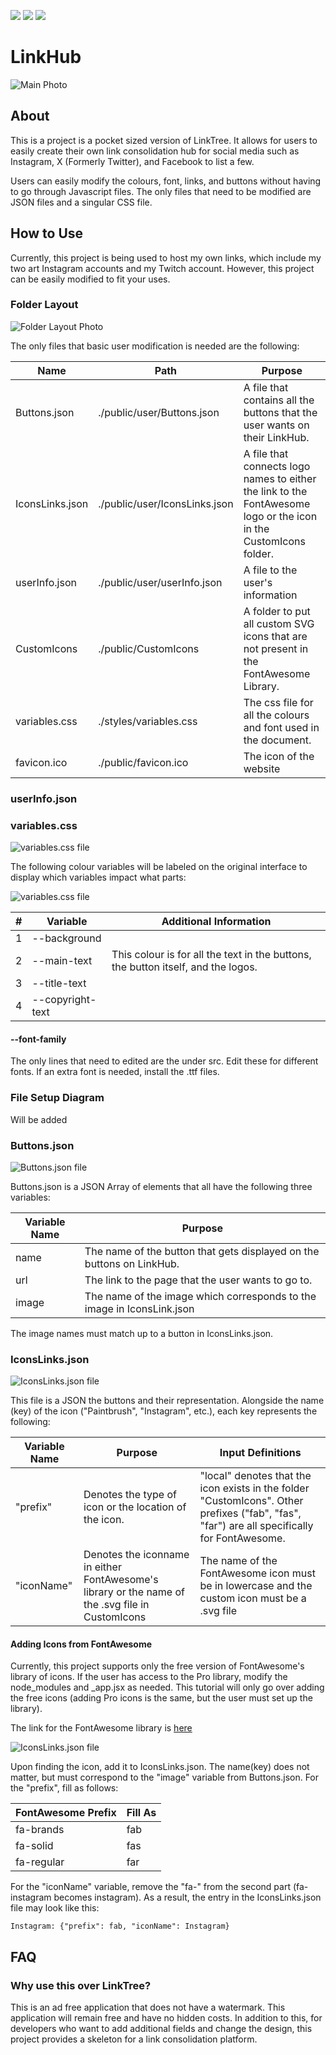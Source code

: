[![](https://raw.githubusercontent.com/honkita/MD-Links/main/Pixel_GitHub.svg)](https://github.com/honkita) [![](https://raw.githubusercontent.com/honkita/MD-Links/main/Pixel_Link.svg)](https://elitelu.com) [![](https://raw.githubusercontent.com/honkita/MD-Links/main/Pixel_LinkedIn.svg)](https://www.linkedin.com/in/elitelu/)

# LinkHub

![Main Photo](./readmeimages/main.png)

## About

This is a project is a pocket sized version of LinkTree. It allows for users to easily create their own link consolidation hub for social media such as Instagram, X (Formerly Twitter), and Facebook to list a few.

Users can easily modify the colours, font, links, and buttons without having to go through Javascript files. The only files that need to be modified are JSON files and a singular CSS file.

## How to Use

Currently, this project is being used to host my own links, which include my two art Instagram accounts and my Twitch account. However, this project can be easily modified to fit your uses.

### Folder Layout

![Folder Layout Photo](./readmeimages/folderlayout.png)

The only files that basic user modification is needed are the following:

| Name            | Path                          | Purpose                                                                                                           |
| --------------- | ----------------------------- | ----------------------------------------------------------------------------------------------------------------- |
| Buttons.json    | ./public/user/Buttons.json    | A file that contains all the buttons that the user wants on their LinkHub.                                        |
| IconsLinks.json | ./public/user/IconsLinks.json | A file that connects logo names to either the link to the FontAwesome logo or the icon in the CustomIcons folder. |
| userInfo.json   | ./public/user/userInfo.json   | A file to the user's information                                                                                  |
| CustomIcons     | ./public/CustomIcons          | A folder to put all custom SVG icons that are not present in the FontAwesome Library.                             |
| variables.css   | ./styles/variables.css        | The css file for all the colours and font used in the document.                                                   |
| favicon.ico     | ./public/favicon.ico          | The icon of the website                                                                                           |

### userInfo.json

### variables.css

![variables.css file](./readmeimages/variablescss.png)

The following colour variables will be labeled on the original interface to display which variables impact what parts:

![variables.css file](./readmeimages/variablescssmain.png)

| #   | Variable         | Additional Information                                                            |
| --- | ---------------- | --------------------------------------------------------------------------------- |
| 1   | --background     |                                                                                   |
| 2   | --main-text      | This colour is for all the text in the buttons, the button itself, and the logos. |
| 3   | --title-text     |                                                                                   |
| 4   | --copyright-text |                                                                                   |

#### --font-family

The only lines that need to edited are the under src. Edit these for different fonts. If an extra font is needed, install the .ttf files.

### File Setup Diagram

Will be added

### Buttons.json

![Buttons.json file](./readmeimages/ButtonsJSON.png)

Buttons.json is a JSON Array of elements that all have the following three variables:

| Variable Name | Purpose                                                                |
| ------------- | ---------------------------------------------------------------------- |
| name          | The name of the button that gets displayed on the buttons on LinkHub.  |
| url           | The link to the page that the user wants to go to.                     |
| image         | The name of the image which corresponds to the image in IconsLink.json |

The image names must match up to a button in IconsLinks.json.

### IconsLinks.json

![IconsLinks.json file](./readmeimages/IconsLinksJSON.png)

This file is a JSON the buttons and their representation. Alongside the name (key) of the icon ("Paintbrush", "Instagram", etc.), each key represents the following:

| Variable Name | Purpose                                                                                          | Input Definitions                                                                                                                            |
| ------------- | ------------------------------------------------------------------------------------------------ | -------------------------------------------------------------------------------------------------------------------------------------------- |
| "prefix"      | Denotes the type of icon or the location of the icon.                                            | "local" denotes that the icon exists in the folder "CustomIcons". Other prefixes ("fab", "fas", "far") are all specifically for FontAwesome. |
| "iconName"    | Denotes the iconname in either FontAwesome's library or the name of the .svg file in CustomIcons | The name of the FontAwesome icon must be in lowercase and the custom icon must be a .svg file                                                |

#### Adding Icons from FontAwesome

Currently, this project supports only the free version of FontAwesome's library of icons. If the user has access to the Pro library, modify the node_modules and \_app.jsx as needed. This tutorial will only go over adding the free icons (adding Pro icons is the same, but the user must set up the library).

The link for the FontAwesome library is [here](https://fontawesome.com/icons)

![IconsLinks.json file](./readmeimages/FontAwesomeExample.png)

Upon finding the icon, add it to IconsLinks.json. The name(key) does not matter, but must correspond to the "image" variable from Buttons.json. For the "prefix", fill as follows:

| FontAwesome Prefix | Fill As |
| ------------------ | ------- |
| fa-brands          | fab     |
| fa-solid           | fas     |
| fa-regular         | far     |

For the "iconName" variable, remove the "fa-" from the second part (fa-instagram becomes instagram). As a result, the entry in the IconsLinks.json file may look like this:

```
Instagram: {"prefix": fab, "iconName": Instagram}
```

## FAQ

### Why use this over LinkTree?

This is an ad free application that does not have a watermark. This application will remain free and have no hidden costs. In addition to this, for developers who want to add additional fields and change the design, this project provides a skeleton for a link consolidation platform.
